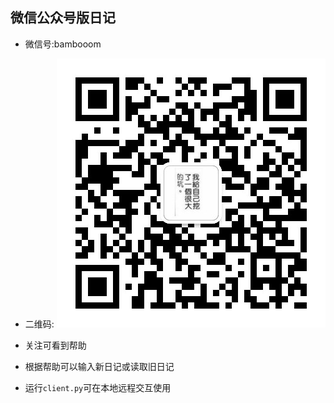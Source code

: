 ## 微信公众号版日记

* 微信号:bambooom
* 二维码:
![](qrcode_for_bambooom.jpg)

* 关注可看到帮助
* 根据帮助可以输入新日记或读取旧日记
* 运行```client.py```可在本地远程交互使用
